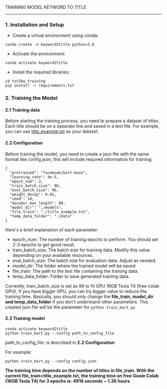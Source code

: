 TRAINING MODEL KEYWORD TO TITLE

---

### 1. Installation and Setup


* Create a virtual environment using conda:
```shell
conda create -n keyword2title python=3.8
```

* Activate the environment:
```shell
conda activate keyword2title
```

* Install the required libraries:
```shell
cd txt2kw_training
pip install -r requirements.txt
```

### 2. Training the Model

#### 2.1 Training data
Before starting the training process, you need to prepare a dataset of titles. Each title should be on a separate line and saved in a text file. For example, you can use [title_example.txt](title_example.txt) as your dataset.

#### 2.2 Configuration

Before training the model, you need to create a json file with the same format like config.json, this will include required information for training:


```shell
{
  "pretrained": "facebook/bart-base",
  "learning_rate": 4e-5,
  "epoch_num": 3,
  "train_batch_size": 96,
  "eval_batch_size": 96,
  "weight_decay": 0.01,
  "seed": 10,
  "decoder_max_length": 80,
  "model_dir": "./models",
  "file_train": "./title_example.txt",
  "temp_data_folder": "./data"
}
```

Here's a brief explanation of each parameter:

* epoch_num: The number of training epochs to perform. You should set 2-3 epochs to get good result.
* train_batch_size: The batch size for training data. Modify this value depending on your available resources.
* eval_batch_size: The batch size for evaluation data. Adjust as needed.
* model_dir: The folder where the trained model will be saved.
* file_train: The path to the text file containing the training data.
* temp_data_folder: Folder to save generated training data.

Currently, train_batch_size is set as 96 to fit GPU 16GB Tesla T4 (free colab GPU), If you have bigger GPU, you can try bigger value to reduce the training time. Basically, you should only change the <b>file_train, model_dir and temp_data_folder</b> if you don't understand other parameters.
This created json file will be the parameter for ``python train_bart.py``

#### 2.3 Training model

```shell
conda activate keyword2title
python train_bart.py --config path_to_config_file
```
path_to_config_file: is described in <b>2.2 Configuration</b>

For example:
```shell
python train_bart.py --config config.json
```

<b>The training time depends on the number of titles in file_train. With the current file_train=title_example.txt, the training time on free Goole Colab (16GB Tesla T4) for 3 epochs is: 4916 seconds ~ 1.36 hours </b>
